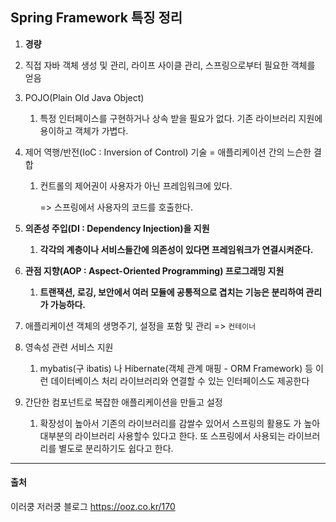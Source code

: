 ## Spring Framework 특징 정리

1.  **경량**

   1. 직접 자바 객체 생성 및 관리, 라이프 사이클 관리, 스프링으로부터 필요한 객체를 얻음

2. POJO(Plain Old Java Object)

   1. 특정 인터페이스를 구현하거나  상속 받을 필요가 없다. 기존 라이브러리 지원에 용이하고 객체가 가볍다.

3. 제어 역행/반전(IoC : Inversion of Control) 기술 = 애플리케이션 간의 느슨한 결합

   1. 컨트롤의 제어권이 사용자가 아닌 프레임워크에 있다. 

      => 스프링에서 사용자의 코드를 호출한다.

4. **의존성 주입(DI : Dependency Injection)을 지원**

   1. **각각의 계층이나 서비스들간에 의존성이 있다면 프레임워크가 연결시켜준다.**

5. **관점 지향(AOP : Aspect-Oriented Programming) 프로그래밍 지원**

   1.  **트랜잭션, 로깅, 보안에서 여러 모듈에 공통적으로 겹치는 기능은 분리하여 관리가 가능하다.** 

6. 애플리케이션 객체의 생명주기, 설정을 포함 및 관리 => `컨테이너`

7. 영속성 관련 서비스 지원

   1. mybatis(구 ibatis) 나 Hibernate(객체 관계 매핑 -  ORM Framework) 등 이런 데이터베이스 처리 라이브러리와 연결할 수 있는 인터페이스도 제공한다

8. 간단한 컴포넌트로 복잡한 애플리케이션을 만들고 설정

   1. 확장성이 높아서 기존의 라이브러리를 감쌀수 있어서 스프링의 활용도 가 높아 대부분의 라이브러리 사용할수 있다고 한다. 또 스프링에서 사용되는 라이브러리를 별도로 분리하기도 쉽다고 한다.



---

#### 출처

이러쿵 저러쿵 블로그 https://ooz.co.kr/170